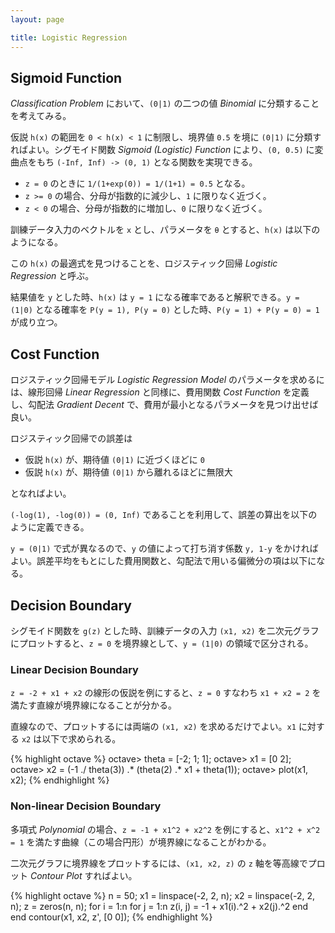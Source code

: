 ```yaml
---
layout: page

title: Logistic Regression
---
```


<script type="text/x-mathjax-config">
  MathJax.Hub.Config({ tex2jax: { inlineMath: [['$','$'], ["\\(","\\)"]] } });
</script>
<script type="text/javascript"
  src="http://cdn.mathjax.org/mathjax/latest/MathJax.js?config=TeX-AMS_HTML">
</script>

## Sigmoid Function

_Classification Problem_ において、`(0|1)` の二つの値 _Binomial_ に分類することを考えてみる。

仮説 `h(x)` の範囲を `0 < h(x) < 1` に制限し、境界値 `0.5` を境に `(0|1)` に分類すればよい。シグモイド関数 _Sigmoid (Logistic) Function_ により、`(0, 0.5)` に変曲点をもち `(-Inf, Inf) -> (0, 1)` となる関数を実現できる。

<script type="math/tex; mode=display" id="MathJax-Element-sigmoid">
g(z) = \frac{1}{1 + e^{-z}} \\
\lim_{z \to \infty} g(z) = 1 \\
\lim_{z \to -{\infty}} g(z) = 0 \\
</script>

* `z = 0` のときに `1/(1+exp(0)) = 1/(1+1) = 0.5` となる。
* `z >= 0` の場合、分母が指数的に減少し、`1` に限りなく近づく。
* `z < 0` の場合、分母が指数的に増加し、`0` に限りなく近づく。

訓練データ入力のベクトルを `x` とし、パラメータを `θ` とすると、`h(x)` は以下のようになる。

<script type="math/tex; mode=display" id="MathJax-Element-sigimoid_hypothesis">
h_{\theta}(x) = g({\theta}_0 + {\theta}_1 x_1 + {\theta}_2 x_2 + ...) \\
h_{\theta}(x) = g({\theta}^T x) = \frac{1}{1 + e^{- { {\theta}^T x } } } \\
</script>

この `h(x)` の最適式を見つけることを、ロジスティック回帰 _Logistic Regression_ と呼ぶ。

結果値を `y` とした時、`h(x)` は `y = 1` になる確率であると解釈できる。`y = (1|0)` となる確率を `P(y = 1), P(y = 0)` とした時、`P(y = 1) + P(y = 0) = 1` が成り立つ。

<script type="math/tex; mode=display" id="MathJax-Element-sigmoid_probability">
P(y = 1) + P(y = 0) = 1 \\
h_{\theta}(x) = P(y = 1) = 0.5 \ldots P(y = 0) = 1 - 0.5 = 0.5 \\
h_{\theta}(x) = P(y = 1) = 0.3 \ldots P(y = 0) = 1 - 0.3 = 0.7 \\
</script>

## Cost Function

ロジスティック回帰モデル _Logistic Regression Model_ のパラメータを求めるには、線形回帰 _Linear Regression_ と同様に、費用関数 _Cost Function_ を定義し、勾配法 _Gradient Decent_ で、費用が最小となるパラメータを見つけ出せば良い。

ロジスティック回帰での誤差は

* 仮説 `h(x)` が、期待値 `(0|1)` に近づくほどに `0`
* 仮説 `h(x)` が、期待値 `(0|1)` から離れるほどに無限大

となればよい。

`(-log(1), -log(0)) = (0, Inf)` であることを利用して、誤差の算出を以下のように定義できる。

<script type="math/tex; mode=display" id="MathJax-Element-logistic_function_error_def">
\left\{
  \begin{array}{l l}
  -log(h_{\theta}(x))     & \text{if $y = 1$} \\
  -log(1 - h_{\theta}(x)) & \text{if $y = 0$} \\
  \end{array} \\
\right.
</script>

`y = (0|1)` で式が異なるので、`y` の値によって打ち消す係数 `y, 1-y` をかければよい。誤差平均をもとにした費用関数と、勾配法で用いる偏微分の項は以下になる。

<script type="math/tex; mode=display" id="MathJax-Element-logistic_function_cost">
J(\theta) = \frac{1}{m} {\sum_{i=1}^{m} [ -log(h_{\theta}(X_i))(y_i) - log(1 - h_{\theta}(X_i)) (1 - y_i) ] } \\
{\partial J(\theta) \over \partial \theta_{j}} = \frac{1}{m} {\sum_{i=1}^{m} (h_{\theta}(X_i) - y_i)X_{i,j} } \\
\theta_{j} := \theta_{j} - \alpha \left(\frac{1}{m} \sum_{i=1}^{m} (h_{\theta}(X_{i}) - y_{i}) X_{i,j} \right) \\
</script>

## Decision Boundary

シグモイド関数を `g(z)` とした時、訓練データの入力 `(x1, x2)` を二次元グラフにプロットすると、`z = 0` を境界線として、`y = (1|0)` の領域で区分される。

### Linear Decision Boundary

`z = -2 + x1 + x2` の線形の仮説を例にすると、`z = 0` すなわち `x1 + x2 = 2` を満たす直線が境界線になることが分かる。

<script type="math/tex; mode=display" id="MathJax-Element-decision_boundary_linear">
\theta = \begin{bmatrix}
  -2 \\
  1 \\
  1 \\
\end{bmatrix} \\
h_{\theta}(x) = g(-2 + {\theta}_1 x_1 + {\theta}_2 x_2) \\
z = -2 + x_1 + x_2 = 0 \\
\begin{array}{l l}
y = 1 & x_1 + x_2 > 2 & (0, 3), (1, 2), (2, 1), \ldots \\
y = 0.5 & x_1 + x_2 = 2 & (0, 2), (1, 1), (2, 0), \ldots \\
y = 0 & x_1 + x_2 < 2 & (0, 1), (1, 0) \ldots \\
\end{array}
</script>

直線なので、プロットするには両端の `(x1, x2)` を求めるだけでよい。`x1` に対する `x2` は以下で求められる。

<script type="math/tex; mode=display" id="MathJax-Element-decision_boundary_linear_plotting">
\begin{array}{r l}
{\theta}_0 + {\theta}_1 x_1 + {\theta}_1 x_2 &= 0 \\
x_2 &= -{ \frac{1}{ {\theta}_2 } } ( {\theta}_0 + {\theta}_1 x_1 ) \\
\end{array}
</script>

{% highlight octave %}
octave> theta = [-2; 1; 1];
octave> x1 = [0 2];
octave> x2 = (-1 ./ theta(3)) .* (theta(2) .* x1 + theta(1));
octave> plot(x1, x2);
{% endhighlight %}

### Non-linear Decision Boundary

多項式 _Polynomial_ の場合、`z = -1 + x1^2 + x2^2` を例にすると、`x1^2 + x^2 = 1` を満たす曲線（この場合円形）が境界線になることがわかる。

<script type="math/tex; mode=display" id="MathJax-Element-decision_boundary_nonlinear">
\theta = \begin{bmatrix}
  -1 \\
  0 \\
  0 \\
  1 \\
  0 \\
  1 \\
\end{bmatrix} \\
h_{\theta}(x) = g(-1 + {\theta}_1 x_1 + {\theta}_2 x_2 + {\theta}_3 x_{1}^2 + {\theta}_4 x_{1} x_{2} + {\theta}_5 x_{2}^2) \\
z = -1 + x_{1}^2 + x_{2}^2 = 0 \\
\begin{array}{l l}
y = 1 & x_{1}^2 + x_{2}^2 > 1 & (-2, 0), (0, -2), (2, 0), (0, 2), \ldots \\
y = 0.5 & x_{1}^2 + x_{2}^2 = 1 & (-1, 0), (0, -1), (1, 0), (0, 1), \ldots \\
y = 0 & x_{1}^2 + x_{2}^2 < 1 & (-0.5, 0), (0, -0.5), (0.5, 0), (0, 0.5), \ldots \\
\end{array}
</script>

二次元グラフに境界線をプロットするには、`(x1, x2, z)` の `z` 軸を等高線でプロット _Contour Plot_ すればよい。

{% highlight octave %}
n = 50;
x1 = linspace(-2, 2, n);
x2 = linspace(-2, 2, n);
z = zeros(n, n);
for i = 1:n
  for j = 1:n
    z(i, j) = -1 + x1(i).^2 + x2(j).^2
  end
end
contour(x1, x2, z', [0 0]);
{% endhighlight %}

